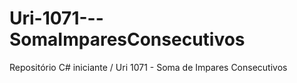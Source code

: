 # Uri-1071---SomaImparesConsecutivos
Repositório C# iniciante / Uri 1071 - Soma de Impares Consecutivos
